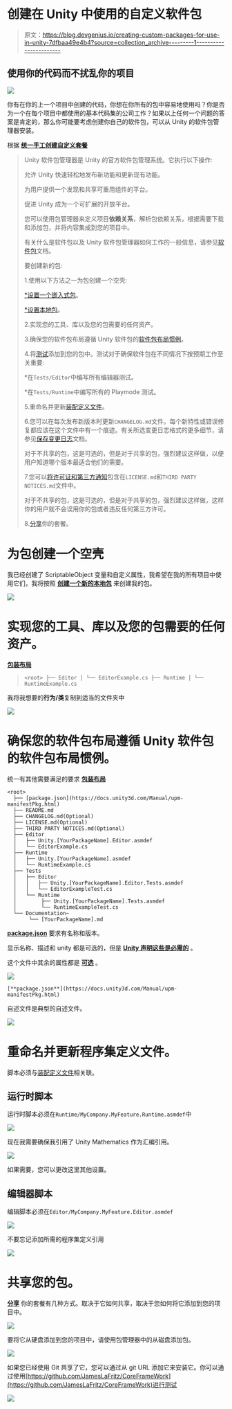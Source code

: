# 创建在 Unity 中使用的自定义软件包

> 原文：<https://blog.devgenius.io/creating-custom-packages-for-use-in-unity-7dfbaa49e4b4?source=collection_archive---------1----------------------->

## 使用你的代码而不扰乱你的项目

![](img/df74419542f79eb472172cd2920ddb9c.png)

你有在你的上一个项目中创建的代码，你想在你所有的包中容易地使用吗？你是否为一个在每个项目中都使用的基本代码集的公司工作？如果以上任何一个问题的答案是肯定的，那么你可能要考虑创建你自己的软件包，可以从 Unity 的软件包管理器安装。

根据 [**统一手工创建自定义套餐**](https://docs.unity3d.com/Manual/CustomPackages.html)

> Unity 软件包管理器是 Unity 的官方软件包管理系统。它执行以下操作:
> 
> 允许 Unity 快速轻松地发布新功能和更新现有功能。
> 
> 为用户提供一个发现和共享可重用组件的平台。
> 
> 促进 Unity 成为一个可扩展的开放平台。
> 
> 您可以使用包管理器来定义项目**依赖关系**，解析包依赖关系，根据需要下载和添加包，并将内容集成到您的项目中。
> 
> 有关什么是软件包以及 Unity 软件包管理器如何工作的一般信息，请参见[软件包](https://docs.unity3d.com/Manual/Packages.html)文档。
> 
> 要创建新的包:
> 
> 1.使用以下方法之一为包创建一个空壳:
> 
> [*设置一个嵌入式包](https://docs.unity3d.com/Manual/CustomPackages.html#EmbedMe)。
> 
> [*设置本地包](https://docs.unity3d.com/Manual/CustomPackages.html#LocalMe)。
> 
> 2.实现您的工具、库以及您的包需要的任何资产。
> 
> 3.确保您的软件包布局遵循 Unity 软件包的[软件包布局惯例](https://docs.unity3d.com/Manual/cus-layout.html)。
> 
> 4.将[测试](https://docs.unity3d.com/Manual/cus-tests.html)添加到您的包中。测试对于确保软件包在不同情况下按预期工作至关重要:
> 
> *在`Tests/Editor`中编写所有编辑器测试。
> 
> *在`Tests/Runtime`中编写所有的 Playmode 测试。
> 
> 5.重命名并更新[装配定义文件](https://docs.unity3d.com/Manual/cus-asmdef.html)。
> 
> 6.您可以在每次发布新版本时更新`CHANGELOG.md`文件。每个新特性或错误修复都应该在这个文件中有一个痕迹。有关所选变更日志格式的更多细节，请参见[保存变更日志](http://keepachangelog.com/en/1.0.0/)文档。
> 
> 对于不共享的包，这是可选的，但是对于共享的包，强烈建议这样做，以便用户知道哪个版本最适合他们的需要。
> 
> 7.您可以[将许可证和第三方通知](https://docs.unity3d.com/Manual/cus-legal.html)包含在`LICENSE.md`和`THIRD PARTY NOTICES.md`文件中。
> 
> 对于不共享的包，这是可选的，但是对于共享的包，强烈建议这样做，这样你的用户就不会误用你的包或者违反任何第三方许可。
> 
> 8.[分享](https://docs.unity3d.com/Manual/cus-share.html)你的套餐。

# 为包创建一个空壳

我已经创建了 ScriptableObject 变量和自定义属性，我希望在我的所有项目中使用它们，我将按照 [**创建一个新的本地包**](https://docs.unity3d.com/Manual/CustomPackages.html#LocalMe) 来创建我的包。

![](img/bc4755f7d86d73c1087abd80dd80a396.png)

# 实现您的工具、库以及您的包需要的任何资产。

[**包装布局**](https://docs.unity3d.com/Manual/cus-layout.html)

> `<root>
> ├── Editor
> │ └── EditorExample.cs
> ├── Runtime
> │ └── RuntimeExample.cs`

我将我想要的**行为/类**复制到适当的文件夹中

![](img/cfe02bab15f9181fba961783eee0d75b.png)

# 确保您的软件包布局遵循 Unity 软件包的软件包布局惯例。

统一有其他需要满足的要求 [**包装布局**](https://docs.unity3d.com/Manual/cus-layout.html)

```
<root>
  ├── [package.json](https://docs.unity3d.com/Manual/upm-manifestPkg.html)
  ├── README.md
  ├── CHANGELOG.md(Optional)
  ├── LICENSE.md(Optional)
  ├── THIRD PARTY NOTICES.md(Optional)
  ├── Editor
  │   ├── Unity.[YourPackageName].Editor.asmdef
  │   └── EditorExample.cs
  ├── Runtime
  │   ├── Unity.[YourPackageName].asmdef
  │   └── RuntimeExample.cs
  ├── Tests
  │   ├── Editor
  │   │   ├── Unity.[YourPackageName].Editor.Tests.asmdef
  │   │   └── EditorExampleTest.cs
  │   └── Runtime
  │        ├── Unity.[YourPackageName].Tests.asmdef
  │        └── RuntimeExampleTest.cs
  └── Documentation~
       └── [YourPackageName].md
```

[**package.json**](https://docs.unity3d.com/Manual/upm-manifestPkg.html) 要求有名称和版本。

显示名称、描述和 unity 都是可选的，但是 [**Unity 声明这些是必需的**](https://docs.unity3d.com/Manual/upm-manifestPkg.html#mandatory) 。

这个文件中其余的属性都是 [**可选**](https://docs.unity3d.com/Manual/upm-manifestPkg.html#optional) 。

![](img/cf85bbfdb9f0fe90d1e67fcae2733684.png)

`[**package.json**](https://docs.unity3d.com/Manual/upm-manifestPkg.html)`

自述文件是典型的自述文件。

![](img/0891291f495b06cd0d810cfc5cf8eeea.png)

# 重命名并更新程序集定义文件。

脚本必须与[装配定义文件](https://docs.unity3d.com/Manual/cus-asmdef.html)相关联。

## 运行时脚本

运行时脚本必须在`Runtime/MyCompany.MyFeature.Runtime.asmdef`中

![](img/2dc0417553f041ef6caf5f68e1829884.png)

现在我需要确保我引用了 Unity Mathematics 作为汇编引用。

![](img/bd2e9e2e8062f402bec2d8def3a7d4ad.png)

如果需要，您可以更改这里其他设置。

## 编辑器脚本

编辑脚本必须在`Editor/MyCompany.MyFeature.Editor.asmdef`

![](img/b8cfecdc0063db557afcbc728bba4f9d.png)

不要忘记添加所需的程序集定义引用

![](img/dc6941aa02a3370b1260dc8ff7d8dd87.png)

# 共享您的包。

[**分享**](https://docs.unity3d.com/Manual/cus-share.html) 你的套餐有几种方式。取决于它如何共享，取决于您如何将它添加到您的项目中。

![](img/8cb377751c047245c3d0262ce36236ed.png)

要将它从硬盘添加到您的项目中，请使用包管理器中的从磁盘添加包。

![](img/50321dc9a3c153ca683a4b09217955e6.png)

如果您已经使用 Git 共享了它，您可以通过从 git URL 添加它来安装它。你可以通过使用[https://github.com/JamesLaFritz/CoreFrameWork](https://github.com/JamesLaFritz/CoreFrameWork)进行测试

![](img/7c26309fcac4f5c185c76297c215bf0e.png)